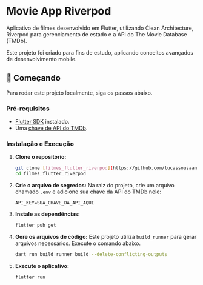 # Movie App Riverpod

Aplicativo de filmes desenvolvido em Flutter, utilizando Clean Architecture, Riverpod para gerenciamento de estado e a API do The Movie Database (TMDb).

Este projeto foi criado para fins de estudo, aplicando conceitos avançados de desenvolvimento mobile.

## 🚀 Começando

Para rodar este projeto localmente, siga os passos abaixo.

### Pré-requisitos

-   [Flutter SDK](https://flutter.dev/docs/get-started/install) instalado.
-   Uma [chave de API do TMDb](https://www.themoviedb.org/settings/api).

### Instalação e Execução

1.  **Clone o repositório:**
    ```bash
    git clone [filmes_flutter_riverpod](https://github.com/lucassousaan/filmes_flutter_riverpod.git)
    cd filmes_flutter_riverpod
    ```

2.  **Crie o arquivo de segredos:**
    Na raiz do projeto, crie um arquivo chamado `.env` e adicione sua chave da API do TMDb nele:
    ```
    API_KEY=SUA_CHAVE_DA_API_AQUI
    ```

3.  **Instale as dependências:**
    ```bash
    flutter pub get
    ```

4.  **Gere os arquivos de código:**
    Este projeto utiliza `build_runner` para gerar arquivos necessários. Execute o comando abaixo.
    ```bash
    dart run build_runner build --delete-conflicting-outputs
    ```

5.  **Execute o aplicativo:**
    ```bash
    flutter run
    ```
